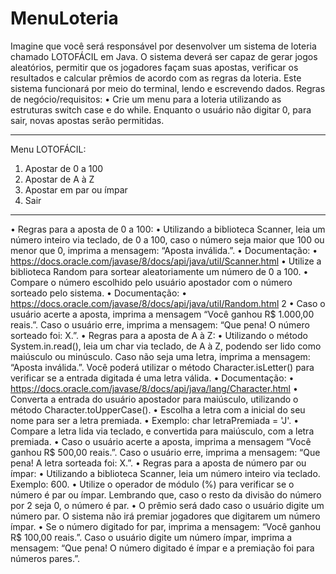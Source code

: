 # MenuLoteria
Imagine que você será responsável por desenvolver um sistema de loteria chamado LOTOFÁCIL
em Java. O sistema deverá ser capaz de gerar jogos aleatórios, permitir que os jogadores façam
suas apostas, verificar os resultados e calcular prêmios de acordo com as regras da loteria. Este
sistema funcionará por meio do terminal, lendo e escrevendo dados.
Regras de negócio/requisitos:
• Crie um menu para a loteria utilizando as estruturas switch case e do while. Enquanto
o usuário não digitar 0, para sair, novas apostas serão permitidas.
**************************
Menu LOTOFÁCIL:
1) Apostar de 0 a 100
2) Apostar de A à Z
3) Apostar em par ou ímpar
0) Sair
**************************
• Regras para a aposta de 0 a 100:
• Utilizando a biblioteca Scanner, leia um número inteiro via teclado, de 0 a 100,
caso o número seja maior que 100 ou menor que 0, imprima a mensagem: “Aposta
inválida.”.
• Documentação:
• https://docs.oracle.com/javase/8/docs/api/java/util/Scanner.html
• Utilize a biblioteca Random para sortear aleatoriamente um número de 0 a 100.
• Compare o número escolhido pelo usuário apostador com o número sorteado pelo
sistema.
• Documentação:
• https://docs.oracle.com/javase/8/docs/api/java/util/Random.html
2
• Caso o usuário acerte a aposta, imprima a mensagem “Você ganhou R$ 1.000,00
reais.”. Caso o usuário erre, imprima a mensagem: “Que pena! O número sorteado
foi: X.”.
• Regras para a aposta de A à Z:
• Utilizando o método System.in.read(), leia um char via teclado, de A à Z, podendo
ser lido como maiúsculo ou minúsculo. Caso não seja uma letra, imprima a
mensagem: “Aposta inválida.”. Você poderá utilizar o método Character.isLetter()
para verificar se a entrada digitada é uma letra válida.
• Documentação:
• https://docs.oracle.com/javase/8/docs/api/java/lang/Character.html
• Converta a entrada do usuário apostador para maiúsculo, utilizando o método
Character.toUpperCase().
• Escolha a letra com a inicial do seu nome para ser a letra premiada.
• Exemplo: char letraPremiada = 'J'.
• Compare a letra lida via teclado, e convertida para maiúsculo, com a letra
premiada.
• Caso o usuário acerte a aposta, imprima a mensagem “Você ganhou R$ 500,00
reais.”. Caso o usuário erre, imprima a mensagem: “Que pena! A letra sorteada foi:
X.”.
• Regras para a aposta de número par ou ímpar:
• Utilizando a biblioteca Scanner, leia um número inteiro via teclado. Exemplo: 600.
• Utilize o operador de módulo (%) para verificar se o número é par ou ímpar.
Lembrando que, caso o resto da divisão do número por 2 seja 0, o número é par.
• O prêmio será dado caso o usuário digite um número par. O sistema não irá
premiar jogadores que digitarem um número ímpar.
• Se o número digitado for par, imprima a mensagem: “Você ganhou R$ 100,00
reais.”. Caso o usuário digite um número ímpar, imprima a mensagem: “Que pena!
O número digitado é ímpar e a premiação foi para números pares.”.
